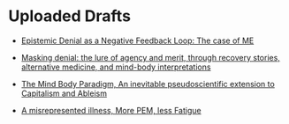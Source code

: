 # Uploaded Drafts
* [Epistemic Denial as a Negative Feedback Loop: The case of ME](https://me-cfs.github.io/drafts/epistemic-denial-negative-feedback.html)

* [Masking denial: the lure of agency and merit, through recovery stories, alternative medicine, and mind-body interpretations](https://me-cfs.github.io/masking-denial.md)

* [The Mind Body Paradigm, An inevitable pseudoscientific extension to Capitalism and Ableism](https://me-cfs.github.io/drafts/mind-body-capitalism-ableism.html)

* [A misrepresented illness, More PEM, less Fatigue](https://me-cfs.github.io/drafts/misrepresented-fatigue-pem.html)